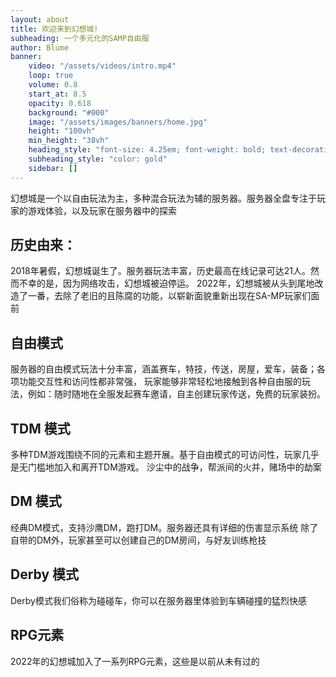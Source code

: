 ```yaml
---
layout: about
title: 欢迎来到幻想城!
subheading: 一个多元化的SAMP自由服
author: Blume
banner:
    video: "/assets/videos/intro.mp4"
    loop: true
    volume: 0.8
    start_at: 8.5
    opacity: 0.618
    background: "#000"
    image: "/assets/images/banners/home.jpg"
    height: "100vh"
    min_height: "38vh"
    heading_style: "font-size: 4.25em; font-weight: bold; text-decoration: underline"
    subheading_style: "color: gold"
    sidebar: []
---
```


<div markdown="1">
幻想城是一个以自由玩法为主，多种混合玩法为辅的服务器。服务器全盘专注于玩家的游戏体验，以及玩家在服务器中的探索

## 历史由来：
2018年暑假，幻想城诞生了。服务器玩法丰富，历史最高在线记录可达21人。然而不幸的是，因为网络攻击，幻想城被迫停运。
2022年，幻想城被从头到尾地改造了一番，去除了老旧的且陈腐的功能，以崭新面貌重新出现在SA-MP玩家们面前

## 自由模式
服务器的自由模式玩法十分丰富，涵盖赛车，特技，传送，房屋，爱车，装备；各项功能交互性和访问性都非常强，
玩家能够非常轻松地接触到各种自由服的玩法，例如：随时随地在全服发起赛车邀请，自主创建玩家传送，免费的玩家装扮。

## TDM 模式
多种TDM游戏围绕不同的元素和主题开展。基于自由模式的可访问性，玩家几乎是无门槛地加入和离开TDM游戏。
沙尘中的战争，帮派间的火并，赌场中的劫案

## DM 模式
经典DM模式，支持沙鹰DM，跑打DM。服务器还具有详细的伤害显示系统
除了自带的DM外，玩家甚至可以创建自己的DM房间，与好友训练枪技


## Derby 模式
Derby模式我们俗称为碰碰车，你可以在服务器里体验到车辆碰撞的猛烈快感


## RPG元素
2022年的幻想城加入了一系列RPG元素，这些是以前从未有过的


</div>